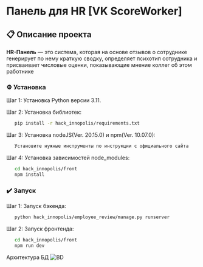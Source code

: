 # Панель для HR [VK ScoreWorker]

## 📋 Описание проекта
**HR-Панель** — это система, которая на основе отзывов о сотруднике генерирует по нему краткую сводку, определяет психотип сотрудника и присваивает числовые оценки, показывающие мнение коллег об этом работнике

### ⚙️ Установка
Шаг 1: Установка Python версии 3.11.

Шаг 2: Установка библиотек:
```bash
   pip install -r hack_innopolis/requirements.txt
```
Шаг 3: Установка nodeJS(Ver. 20.15.0) и npm(Ver. 10.07.0):
```bash
   Установите нужные инструменты по инструкции с официального сайта
```
Шаг 4: Установка зависимостей node_modules:
```bash
   cd hack_innopolis/front
   npm install
```

### ✔️ Запуск
Шаг 1: Запуск бэкенда:
```bash
   python hack_innopolis/employee_review/manage.py runserver
```
Шаг 2: Запуск фронтенда:
```bash
   cd hack_innopolis/front
   npm run dev
```
Архитектура БД
![BD](https://i.imgur.com/lIelXS0.png)
